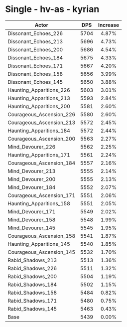 # Single - hv-as - kyrian
| Actor | DPS | Increase |
|---|:---:|:---:|
|Dissonant_Echoes_226|5704|4.87%|
|Dissonant_Echoes_213|5696|4.73%|
|Dissonant_Echoes_200|5686|4.54%|
|Dissonant_Echoes_184|5675|4.33%|
|Dissonant_Echoes_171|5667|4.20%|
|Dissonant_Echoes_158|5656|3.99%|
|Dissonant_Echoes_145|5650|3.88%|
|Haunting_Apparitions_226|5603|3.01%|
|Haunting_Apparitions_213|5593|2.84%|
|Haunting_Apparitions_200|5581|2.60%|
|Courageous_Ascension_226|5580|2.60%|
|Courageous_Ascension_213|5572|2.45%|
|Haunting_Apparitions_184|5572|2.44%|
|Courageous_Ascension_200|5563|2.27%|
|Mind_Devourer_226|5562|2.25%|
|Haunting_Apparitions_171|5561|2.24%|
|Courageous_Ascension_184|5557|2.16%|
|Mind_Devourer_213|5555|2.14%|
|Mind_Devourer_200|5555|2.13%|
|Mind_Devourer_184|5552|2.07%|
|Courageous_Ascension_171|5551|2.06%|
|Haunting_Apparitions_158|5551|2.05%|
|Mind_Devourer_171|5549|2.02%|
|Mind_Devourer_158|5548|1.99%|
|Mind_Devourer_145|5545|1.95%|
|Courageous_Ascension_158|5541|1.87%|
|Haunting_Apparitions_145|5540|1.85%|
|Courageous_Ascension_145|5532|1.70%|
|Rabid_Shadows_213|5513|1.36%|
|Rabid_Shadows_226|5511|1.32%|
|Rabid_Shadows_200|5504|1.19%|
|Rabid_Shadows_184|5502|1.15%|
|Rabid_Shadows_158|5484|0.82%|
|Rabid_Shadows_171|5480|0.75%|
|Rabid_Shadows_145|5463|0.43%|
|Base|5439|0.00%|
